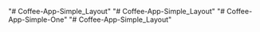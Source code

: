 "# Coffee-App-Simple_Layout" 
"# Coffee-App-Simple_Layout" 
"# Coffee-App-Simple-One" 
"# Coffee-App-Simple_Layout" 
